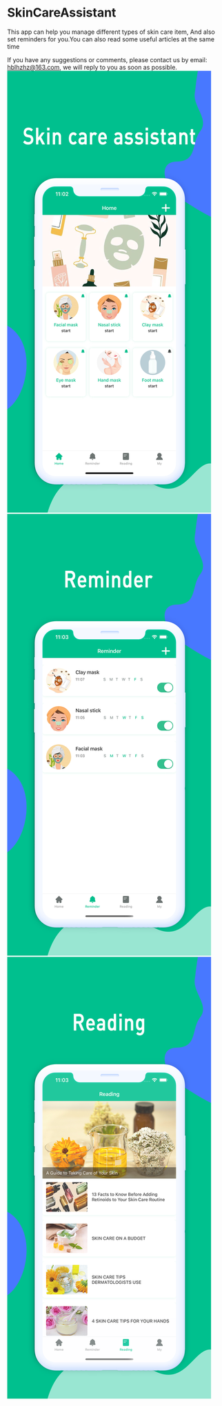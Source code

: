 # SkinCareAssistant

This app can help you manage different types of skin care item, And also set reminders for you.You can also read some useful articles at the same time

If you have any suggestions or comments, please contact us by email: hblhzhz@163.com, we will reply to you as soon as possible.
![Image text](https://github.com/hblhzhz/SkinCareAssistant/blob/main/上架/4.png)
![Image text](https://github.com/hblhzhz/SkinCareAssistant/blob/main/上架/5.png)
![Image text](https://github.com/hblhzhz/SkinCareAssistant/blob/main/上架/6.png)
